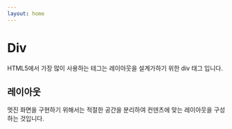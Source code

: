 ```yaml
---
layout: home
---
```


# Div
HTML5에서 가장 많이 사용하는 테그는 레이아웃을 설계가하기 위한 div 태그 입니다.

## 레이아웃
멋진 화면을 구현하기 위해서는 적절한 공간을 분리하여 컨덴츠에 맞는 레이아웃을 구성하는 것입니다.

